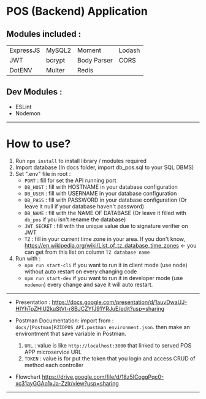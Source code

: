 # POS (Backend) Application

## Modules included :
|           |        |             |        |
| --------- | ------ | ----------- | ------ |
| ExpressJS | MySQL2 | Moment      | Lodash |
| JWT       | bcrypt | Body Parser | CORS   |
| DotENV    | Multer | Redis       |

 ## Dev Modules :
- ESLint
- Nodemon

---
# How to use?
1. Run `npm install` to install library / modules required
2. Import database (In docs folder, import db_pos.sql to your SQL DBMS)
3. Set ".env" file in root :
    - `PORT`      : fill for set the API running port
    - `DB_HOST`   : fill with HOSTNAME in your  database configuration
    - `DB_USER`   : fill with USERNAME in your database configuration
    - `DB_PASS`   : fill with PASSWORD in your database configuration (Or leave it null if your database haven't password)
    - `DB_NAME`   : fill with the NAME OF DATABASE (Or leave it filled with `db_pos` if you isn't rename the database)
    - `JWT_SECRET`   : fill with the unique value due to signature verifier on JWT
    - `TZ` : fill in your current time zone in your area. If you don't know, https://en.wikipedia.org/wiki/List_of_tz_database_time_zones <- you can get from this list on column `TZ database name`
4. Run with : 
    - `npm run start-cli` if you want to run it in client mode (use node) without auto restart on every changing code
    - `npm run start-dev` if you want to run it in developer mode (use `nodemon`)  every change and save it will auto restart.

---
- Presentation : 
  https://docs.google.com/presentation/d/1auvDwaUJ-HIYhTpZHlU2kuStVt-r8BJCZYfJ91YRJuE/edit?usp=sharing

- Postman Documentation: 
  import from : `docs/[Postman]RZIDPOS_API.postman_environment.json`. then make an environtment that save variable in Postman. 

  1. `URL` : value is like `http://localhost:3000` that linked to served POS APP microservice URL
  2. `TOKEN` : value is for put the token that you login and access CRUD of method each controller


- Flowchart
  https://drive.google.com/file/d/18z5ICoggPqc0-xc31ayGGAo1xJa-Zzlr/view?usp=sharing
---

